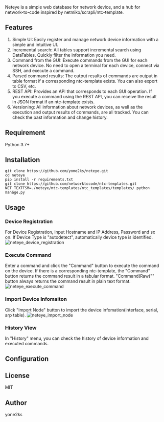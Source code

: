 

Neteye is a simple web database for network device, and a hub for network-to-code inspired by netmiko/scrapli/ntc-template.

## Features
1. Simple UI: Easily register and manage network device information with a simple and intuitive UI.
2. Incremental search: All tables support incremental search using DataTables. Quickly filter the information you need.
3. Command from the GUI: Execute commands from the GUI for each network device. No need to open a terminal for each device, connect via SSH, and execute a command.
4. Parsed command results: The output results of commands are output in table format if a corresponding ntc-template exists. You can also export to CSV, etc.
5. REST API: Provides an API that corresponds to each GUI operation. If you execute a command using the REST API, you can receive the result in JSON format if an ntc-template exists.
6. Versioning: All information about network devices, as well as the execution and output results of commands, are all tracked. You can check the past information and change history.

## Requirement
Python 3.7+ 

## Installation
``` shell
git clone https://github.com/yone2ks/neteye.git
cd neteye
pip install -r requirements.txt
git clone https://github.com/networktocode/ntc-templates.git
NET_TEXTFSM=./neteye/ntc-templates/ntc_templates/templates/ python manage.py
```

## Usage
### Device Registration
For Device Registration, input Hostname and IP Address, Password and so on. If Device Type is "autodetect", automatically device type is identified. 
![neteye_device_registration](https://github.com/yone2ks/neteye/assets/1281910/1a20797d-e374-4355-b59a-17b0c30f9234)

### Execute Command
Enter a command and click the "Command" button to execute the command on the device. If there is a corresponding ntc-template, the "Command" button returns the command result in a tabular format. "Command(Raw)"" button always returns the command result in plain text format. 
![neteye_execute_command](https://github.com/yone2ks/neteye/assets/1281910/fbb6f27b-e7e9-48bb-96bd-6ff34b593306)

### Import Device Infomaiton
Click "Import Node" button to import the device infomation(interface, serial, arp table).
![neteye_import_node](https://github.com/yone2ks/neteye/assets/1281910/f50b2b7e-d627-4562-bd14-6c885ae46a0e)

### History View
In "History" menu, you can check the history of device information and executed commands.


## Configuration

## License
MIT 
## Author
yone2ks
